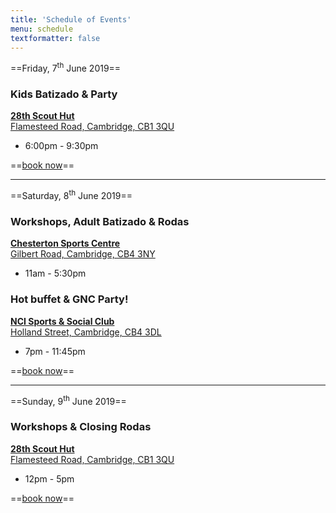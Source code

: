```yaml
---
title: 'Schedule of Events'
menu: schedule
textformatter: false
---
```


==Friday, 7<sup>th</sup> June 2019==

### Kids Batizado & Party
[**28th Scout Hut**  
Flamesteed Road,
Cambridge, CB1 3QU](https://goo.gl/maps/wSZbnx9icyn?target=_blank)
* 6:00pm - 9:30pm

==<a href="#info">book now</a>==

---

==Saturday, 8<sup>th</sup> June 2019==

### Workshops, Adult Batizado & Rodas
[**Chesterton Sports Centre**  
Gilbert Road,
Cambridge, CB4 3NY](https://goo.gl/maps/Zp3w3X9Xhs32?target=_blank)
* 11am - 5:30pm

### Hot buffet & GNC Party!
[**NCI Sports & Social Club**  
Holland Street,
Cambridge, CB4 3DL](https://goo.gl/maps/fYHaPGBU7DR2?target=_blank)
* 7pm - 11:45pm

==<a href="#info">book now</a>==

---

==Sunday, 9<sup>th</sup> June 2019==

### Workshops & Closing Rodas
[**28th Scout Hut**  
Flamesteed Road,
Cambridge, CB1 3QU](https://goo.gl/maps/wSZbnx9icyn?target=_blank)
* 12pm - 5pm

==<a href="#info">book now</a>==
